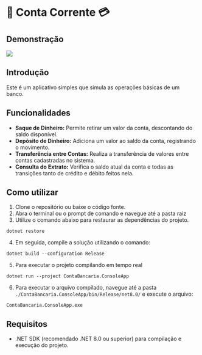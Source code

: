 ﻿# 💎 Conta Corrente 💳

## Demonstração

![](https://i.imgur.com/jpMKjeN.png)

## Introdução

Este é um aplicativo simples que simula as operações básicas de um banco.

## Funcionalidades

- **Saque de Dinheiro:** Permite retirar um valor da conta, descontando do saldo disponível.
- **Depósito de Dinheiro:** Adiciona um valor ao saldo da conta, registrando o movimento.
- **Transferência entre Contas:** Realiza a transferência de valores entre contas cadastradas no sistema.
- **Consulta do Extrato:** Verifica o saldo atual da conta e todas as transições tanto de crédito e débito feitos nela.

## Como utilizar

1. Clone o repositório ou baixe o código fonte.
2. Abra o terminal ou o prompt de comando e navegue até a pasta raiz
3. Utilize o comando abaixo para restaurar as dependências do projeto.

```
dotnet restore
```

4. Em seguida, compile a solução utilizando o comando:
   
```
dotnet build --configuration Release
```

5. Para executar o projeto compilando em tempo real
   
```
dotnet run --project ContaBancaria.ConsoleApp
```

6. Para executar o arquivo compilado, navegue até a pasta `./ContaBancaria.ConsoleApp/bin/Release/net8.0/` e execute o arquivo:
   
```
ContaBancaria.ConsoleApp.exe
```

## Requisitos

- .NET SDK (recomendado .NET 8.0 ou superior) para compilação e execução do projeto.